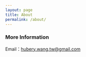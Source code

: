 ```yaml
---
layout: page
title: About
permalink: /about/
---
```



### More Information

Email：[hubery.wang.tw@gmail.com](mailto:hubery.wang.tw@gmail.com)